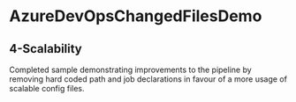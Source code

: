 # AzureDevOpsChangedFilesDemo

## 4-Scalability

Completed sample demonstrating improvements to the pipeline by removing hard coded path and job declarations in favour of a more usage of scalable config files.

